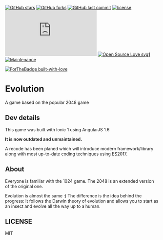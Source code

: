 [![GitHub stars](https://img.shields.io/github/stars/scriptex/Evolution.svg?style=social&label=Stars)](https://github.com/scriptex/Evolution)
[![GitHub forks](https://img.shields.io/github/forks/scriptex/Evolution.svg?style=social&label=Fork)](https://github.com/scriptex/Evolution/network#fork-destination-box)
[![GitHub last commit](https://img.shields.io/github/last-commit/scriptex/Evolution.svg)](https://github.com/scriptex/Evolution/commits/master)
[![license](https://img.shields.io/github/license/scriptex/Evolution.svg)](https://github.com/scriptex/Evolution)
[![Analytics](https://ga-beacon.appspot.com/UA-83446952-1/github.com/scriptex/Evolution/README.md)](https://github.com/scriptex/Evolution/)
[![Open Source Love svg1](https://badges.frapsoft.com/os/v1/open-source.svg?v=103)](https://github.com/scriptex/Evolution/)
[![Maintenance](https://img.shields.io/badge/Maintained%3F-yes-green.svg)](https://github.com/scriptex/Evolution/README.md/graphs/commit-activity)

[![ForTheBadge built-with-love](http://ForTheBadge.com/images/badges/built-with-love.svg)](https://github.com/scriptex/)

# Evolution

A game based on the popular 2048 game

## Dev details

This game was built with Ionic 1 using AngularJS 1.6

**It is now outdated and unmaintained.**

A recode has been planed which will introduce modern framework/library along with most up-to-date coding techniques using ES2017.

## About

Everyone is familiar with the 1024 game. The 2048 is an extended version of the original one.

Evolution is almost the same :) The difference is the idea behind the progress: It follows the Darwin theory of evolution and allows you to start as an insect and evolve all the way up to a human.

## LICENSE

MIT
